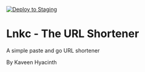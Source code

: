 [![Deploy to Staging](https://github.com/kaveenhyacinth/lnkc-api/actions/workflows/eb_deploy_staging.yml/badge.svg?branch=staging)](https://github.com/kaveenhyacinth/lnkc-api/actions/workflows/eb_deploy_staging.yml)

# Lnkc - The URL Shortener

A simple paste and go URL shortener

By Kaveen Hyacinth
